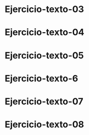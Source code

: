 # Ejercicio-texto-03
# Ejercicio-texto-04
# Ejercicio-texto-05
# Ejercicio-texto-6
# Ejercicio-texto-07
# Ejercicio-texto-08
